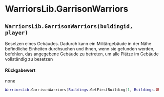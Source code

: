 # WarriorsLib.GarrisonWarriors

## `WarriorsLib.GarrisonWarriors(buldingid, player)`

Besetzen eines Gebäudes. Dadurch kann ein Militärgebäude in der Nähe befindliche Einheiten durchsuchen und ihnen, wenn sie gefunden werden, befehlen, das angegebene Gebäude zu betreten, um alle Plätze im Gebäude vollständig zu besetzen

#### Rückgabewert

none

```lua
WarriorsLib.GarrisonWarriors(Buildings.GetFirstBuilding(1, Buildings.GUARDTOWERSMALL),1)
```
